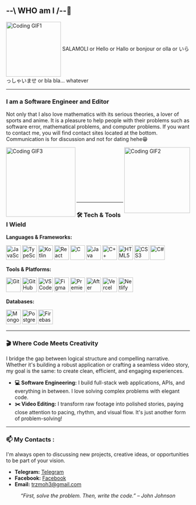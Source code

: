 ## --\ WHO am I /--🤨
<div align="left">
  <img align="center" height="150" src="https://media.giphy.com/media/v1.Y2lkPTc5MGI3NjExNXV0OGV1emUwOGo1MmYxaG56dG0yNGc5YXprbWhkbHZjb2l6b3diaSZlcD12MV9naWZzX3NlYXJjaCZjdD1n/BomawdqbHwpbZy5faU/giphy.gif" alt="Coding GIF1" />
SALAMOLI or Hello or Hallo or bonjour or olla or いらっしゃいませ or bla bla... whatever
</div>

---

### I am a Software Engineer and Editor
Not only that I also love mathematics with its serious theories, a lover of sports and anime.  It is a pleasure to help people with their problems such as software error, mathematical problems, and computer problems. If you want to contact me, you will find contact sites located at the bottom. Communication is for discussion and not for dating hehe😁
<div align="left">
  <img align="right" height="180" src="https://media.giphy.com/media/v1.Y2lkPTc5MGI3NjExOXVyYnduZ3hjM3JhN2Jud3hrM2E5ZzRzeDF4eDR6bTBraHJkejNjbyZlcD12MV9naWZzX3NlYXJjaCZjdD1n/13HgwGsXF0aiGY/giphy.gif" alt="Coding GIF2" />
  <img align="left" height="190" src="https://media.giphy.com/media/v1.Y2lkPTc5MGI3NjExMTJxNG8wamlnem94YWlod3l0dGVsa3c2c2psZDFqb3N2ejA4Y3ZlYSZlcD12MV9zdGlja2Vyc19zZWFyY2gmY3Q9cw/RkX2zcpO79EAf82ESl/giphy.gif" alt="Coding GIF3" />
</div>

<br><br><br><br><br><br><br><br>

---

### 🛠️ Tech & Tools I Wield

**Languages & Frameworks:**
<div align="left">
  <img src="https://img.icons8.com/color/48/000000/javascript.png" alt="JavaScript" width="40" height="40"/>
  <img src="https://img.icons8.com/color/48/000000/typescript.png" alt="TypeScript" width="40" height="40"/>
  <img src="https://img.icons8.com/color/48/000000/kotlin.png" alt="Kotlin" width="40" height="40"/>
  <img src="https://img.icons8.com/color/48/000000/react-native.png" alt="React" width="40" height="40"/>
  <img src="https://img.icons8.com/color/48/000000/c-programming.png" alt="C" width="40" height="40"/>
  <img src="https://img.icons8.com/color/48/000000/java-coffee-cup-logo.png" alt="Java" width="40" height="40"/>
  <img src="https://img.icons8.com/color/48/000000/c-plus-plus-logo.png" alt="C++" width="40" height="40"/>
  <img src="https://img.icons8.com/color/48/000000/html-5.png" alt="HTML5" width="40" height="40"/>
  <img src="https://img.icons8.com/color/48/000000/css3.png" alt="CSS3" width="40" height="40"/>
  <img src="https://img.icons8.com/color/48/000000/c-sharp-logo.png" alt="C#" width="40" height="40"/>
</div>

**Tools & Platforms:**
<div align="left">
  <img src="https://img.icons8.com/color/48/000000/git.png" alt="Git" width="40" height="40"/>
  <img src="https://img.icons8.com/ios-glyphs/48/000000/github.png" alt="GitHub" width="40" height="40"/>
  <img src="https://img.icons8.com/color/48/000000/visual-studio-code-2019.png" alt="VS Code" width="40" height="40"/>
  <img src="https://img.icons8.com/color/48/000000/figma.png" alt="Figma" width="40" height="40"/>
  <img src="https://img.icons8.com/color/48/000000/adobe-premiere-pro.png" alt="Premiere Pro" width="40" height="40"/>
  <img src="https://img.icons8.com/color/48/000000/adobe-after-effects.png" alt="After Effects" width="40" height="40"/>
  <img src="https://img.icons8.com/ios/48/000000/vercel.png" alt="Vercel" width="40" height="40"/>
  <img src="https://img.icons8.com/color/48/000000/netlify.png" alt="Netlify" width="40" height="40"/>
</div>

**Databases:**
<div align="left">
  <img src="https://img.icons8.com/color/48/000000/mongodb.png" alt="MongoDB" width="40" height="40"/>
  <img src="https://img.icons8.com/color/48/000000/postgreesql.png" alt="PostgreSQL" width="40" height="40"/>
  <img src="https://img.icons8.com/color/48/000000/firebase.png" alt="Firebase" width="40" height="40"/>
</div>

---

### 🎬 Where Code Meets Creativity

I bridge the gap between logical structure and compelling narrative. Whether it's building a robust application or crafting a seamless video story, my goal is the same: to create clean, efficient, and engaging experiences.

- **💻 Software Engineering:** I build full-stack web applications, APIs, and everything in between. I love solving complex problems with elegant code.
- **✂️ Video Editing:** I transform raw footage into polished stories, paying close attention to pacing, rhythm, and visual flow. It's just another form of problem-solving!

---

### 📫 My Contacts :

I'm always open to discussing new projects, creative ideas, or opportunities to be part of your vision.

- **Telegram:** [Telegram](#)
- **Facebook:** [Facebook](#)
- **Email:** trzmoh3@gmail.com

<div align="center">
  
*“First, solve the problem. Then, write the code.” – John Johnson*

</div>
